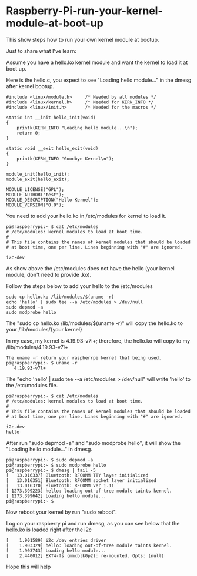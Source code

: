 # Raspberry-Pi-run-your-kernel-module-at-boot-up
This show steps how to run your own kernel module at bootup.

Just to share what I've learn:
  
  Assume you have a hello.ko kernel module and want the kernel to load it at boot up.
  
  Here is the hello.c, you expect to see "Loading hello module..." in the dmesg after kernel bootup.
  
    #include <linux/module.h>     /* Needed by all modules */
    #include <linux/kernel.h>     /* Needed for KERN_INFO */
    #include <linux/init.h>       /* Needed for the macros */

    static int __init hello_init(void)
    {
        printk(KERN_INFO "Loading hello module...\n");
        return 0;
    }

    static void __exit hello_exit(void)
    {
        printk(KERN_INFO "Goodbye Kernel\n");
    }

    module_init(hello_init);
    module_exit(hello_exit);

    MODULE_LICENSE("GPL");
    MODULE_AUTHOR("test");
    MODULE_DESCRIPTION("Hello Kernel");
    MODULE_VERSION("0.0");

You need to add your hello.ko in /etc/modules for kernel to load it. 

    pi@raspberrypi:~ $ cat /etc/modules
    # /etc/modules: kernel modules to load at boot time.
    #
    # This file contains the names of kernel modules that should be loaded
    # at boot time, one per line. Lines beginning with "#" are ignored.

    i2c-dev
 
 As show above the /etc/modules does not have the hello (your kernel module, don't need to provide .ko).
 
 Follow the steps below to add your hello to the /etc/modules
 
    sudo cp hello.ko /lib/modules/$(uname -r)			
    echo 'hello' | sudo tee --a /etc/modules > /dev/null			
    sudo depmod -a			
    sudo modprobe hello			
 
 
 The "sudo cp hello.ko /lib/modules/$(uname -r)" will copy the hello.ko to your /lib/modules/{your kernel}
 
 In my case, my kernel is 4.19.93-v7l+; therefore, the hello.ko will copy to my /lib/modules/4.19.93-v7l+
    
    The uname -r return your raspberrpi kernel that being used.
    pi@raspberrypi:~ $ uname -r
       4.19.93-v7l+

 The "echo 'hello' | sudo tee --a /etc/modules > /dev/null" will write 'hello' to the /etc/modules file.

    pi@raspberrypi:~ $ cat /etc/modules
    # /etc/modules: kernel modules to load at boot time.
    #
    # This file contains the names of kernel modules that should be loaded
    # at boot time, one per line. Lines beginning with "#" are ignored.

    i2c-dev
    hello
    
 After run "sudo depmod -a" and "sudo modprobe hello", it will show the "Loading hello module..." in dmesg.
 
    pi@raspberrypi:~ $ sudo depmod -a
    pi@raspberrypi:~ $ sudo modprobe hello
    pi@raspberrypi:~ $ dmesg | tail -5
    [   13.016337] Bluetooth: RFCOMM TTY layer initialized
    [   13.016351] Bluetooth: RFCOMM socket layer initialized
    [   13.016370] Bluetooth: RFCOMM ver 1.11
    [ 1273.399223] hello: loading out-of-tree module taints kernel.
    [ 1273.399642] Loading hello module...
    pi@raspberrypi:~ $ 
   
  Now reboot your kernel by run "sudo reboot".
  
  Log on your raspberry pi and run dmesg, as you can see below that the hello.ko is loaded right after the i2c
  
    [    1.901589] i2c /dev entries driver
    [    1.903329] hello: loading out-of-tree module taints kernel.
    [    1.903743] Loading hello module...
    [    2.440012] EXT4-fs (mmcblk0p2): re-mounted. Opts: (null)
    
 Hope this will help

    
    

   
